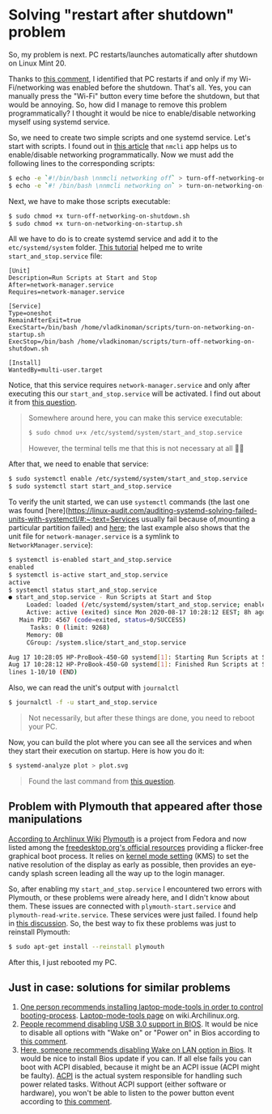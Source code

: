 # Solving "restart after shutdown" problem

So, my problem is next. PC restarts/launches automatically after shutdown on Linux Mint 20. 

Thanks to [this comment](https://askubuntu.com/questions/760851/ubuntu-16-reboots-seconds-after-shutdown#answer-777733), I identified that PC restarts if and only if my Wi-Fi/networking was enabled before the shutdown. That's all. Yes, you can manually press the "Wi-Fi" button every time before the shutdown, but that would be annoying. So, how did I manage to remove this problem programmatically? I thought it would be nice to enable/disable networking myself using systemd service.

So, we need to create two simple scripts and one systemd service. Let's start with scripts. I found out in [this article](https://askubuntu.com/questions/597116/how-to-disable-wireless-from-command-line#answer-597131) that `nmcli` app helps us to enable/disable networking programmatically. Now we must add the following lines to the corresponding scripts:

```bash
$ echo -e `#!/bin/bash \nnmcli networking off` > turn-off-networking-on-shutdown.sh
$ echo -e `#! /bin/bash \nnmcli networking on` > turn-on-networking-on-startup.sh
```

Next, we have to make those scripts executable:

```bash
$ sudo chmod +x turn-off-networking-on-shutdown.sh
$ sudo chmod +x turn-on-networking-on-startup.sh
```

All we have to do is to create systemd service and add it to the `etc/systemd/system` folder. [This tutorial](https://coreos.com/os/docs/latest/getting-started-with-systemd.html) helped me to write `start_and_stop.service` file:

```
[Unit]
Description=Run Scripts at Start and Stop
After=network-manager.service
Requires=network-manager.service

[Service]
Type=oneshot
RemainAfterExit=true
ExecStart=/bin/bash /home/vladkinoman/scripts/turn-on-networking-on-startup.sh
ExecStop=/bin/bash /home/vladkinoman/scripts/turn-off-networking-on-shutdown.sh

[Install]
WantedBy=multi-user.target
```

Notice, that this service requires `network-manager.service` and only after executing this our `start_and_stop.service` will be activated. I find out about it from [this question](https://askubuntu.com/questions/667714/networkmanager-is-not-running-error-after-manually-upgrading-nmcli-to-1-0-6).

> Somewhere around here, you can make this service executable:
>
> ```bash
> $ sudo chmod u+x /etc/systemd/system/start_and_stop.service
> ```
>
> However, the terminal tells me that this is not necessary at all :man_shrugging:

After that, we need to enable that service:

```bash
$ sudo systemctl enable /etc/systemd/system/start_and_stop.service
$ sudo systemctl start start_and_stop.service
```

To verify the unit started, we can use `systemctl` commands (the last one was found [here](https://linux-audit.com/auditing-systemd-solving-failed-units-with-systemctl/#:~:text=Services usually fail because of,mounting a particular partition failed) and [here](https://askubuntu.com/questions/919609/whats-the-difference-between-network-manager-service-and-networkmanager-service); the last example also shows that the unit file for `network-manager.service` is a symlink to `NetworkManager.service`):

```bash
$ systemctl is-enabled start_and_stop.service
enabled
$ systemctl is-active start_and_stop.service
active
$ systemctl status start_and_stop.service 
● start_and_stop.service - Run Scripts at Start and Stop
     Loaded: loaded (/etc/systemd/system/start_and_stop.service; enabled; vendor preset: en>
     Active: active (exited) since Mon 2020-08-17 10:28:12 EEST; 8h ago
   Main PID: 4567 (code=exited, status=0/SUCCESS)
      Tasks: 0 (limit: 9268)
     Memory: 0B
     CGroup: /system.slice/start_and_stop.service

Aug 17 10:28:05 HP-ProBook-450-G0 systemd[1]: Starting Run Scripts at Start and Stop...
Aug 17 10:28:12 HP-ProBook-450-G0 systemd[1]: Finished Run Scripts at Start and Stop.
lines 1-10/10 (END)
```

Also, we can read the unit's output with `journalctl`

```bash
$ journalctl -f -u start_and_stop.service
```

> Not necessarily, but after these things are done, you need to reboot your PC.

Now, you can build the plot where you can see all the services and when they start their execution on startup. Here is how you do it:

```bash
$ systemd-analyze plot > plot.svg
```

> Found the last command from [this question](https://serverfault.com/questions/617398/is-there-a-way-to-see-the-execution-tree-of-systemd).

## Problem with Plymouth that appeared after those manipulations

 [According to Archlinux Wiki](https://wiki.archlinux.org/index.php/plymouth) [Plymouth](https://www.freedesktop.org/wiki/Software/Plymouth) is a project from Fedora and now listed among the [freedesktop.org's official resources](https://www.freedesktop.org/wiki/Software/#graphicsdriverswindowsystemsandsupportinglibraries) providing a flicker-free graphical boot process. It relies on [kernel mode setting](https://wiki.archlinux.org/index.php/Kernel_mode_setting) (KMS) to set the native resolution of the display as early as possible, then provides an eye-candy splash screen leading all the way up to the login manager.

So, after enabling my `start_and_stop.service` I encountered two errors with Plymouth, or these problems were already here, and I didn't know about them. These issues are connected with `plymouth-start.service` and `plymouth-read-write.service`. These services were just failed. I found help in [this discussion](https://askubuntu.com/questions/1134720/problem-on-booting-of-linux). So, the best way to fix these problems was just to reinstall Plymouth:

```bash
$ sudo apt-get install --reinstall plymouth
```

After this, I just rebooted my PC.

## Just in case: solutions for similar problems

1. [One person recommends installing laptop-mode-tools in order to control booting-process](https://forums.linuxmint.com/viewtopic.php?t=199810#p1041344). [Laptop-mode-tools page](https://wiki.archlinux.org/index.php/Laptop_Mode_Tools) on wiki.Archilinux.org.
2. [People recommend disabling USB 3.0 support in BIOS](https://forums.linuxmint.com/viewtopic.php?t=283503#p1566002). It would be nice to disable all options with "Wake on" or "Power on" in Bios according to [this comment](https://askubuntu.com/questions/760851/ubuntu-16-reboots-seconds-after-shutdown#answer-763392).
3. [Here, someone recommends disabling Wake on LAN option in Bios](https://forums.linuxmint.com/viewtopic.php?f=46&t=282106#p1556116). It would be nice to install Bios update if you can. If all else fails you can boot with ACPI disabled, because it might be an ACPI issue (ACPI might be faulty). [ACPI](http://en.wikipedia.org/wiki/Advanced_Configuration_and_Power_Interface) is the actual system responsible for handling such power related tasks. Without ACPI support (either software or hardware), you won't be able to listen to the power button event according to [this comment](https://askubuntu.com/questions/310810/can-i-use-the-power-button-to-shut-down-my-computer-gracefully-on-ubuntu-minimal#answer-310813).

